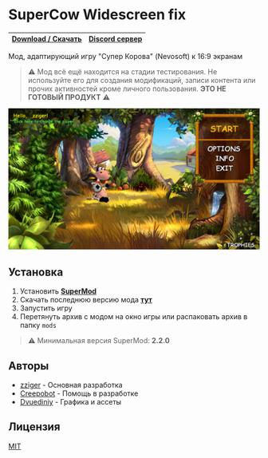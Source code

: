# SuperCow Widescreen fix

| [**Download / Скачать**](https://github.com/zziger/supercow-widescreen-fix/archive/refs/heads/master.zip) | [**Discord сервер**](https://discord.supercow.community) |
|-------------------------------------------------------------------------------------------------------|-----------------------------------------------------|

Мод, адаптирующий игру "Супер Корова" (Nevosoft) к 16:9 экранам
> ⚠️ Мод всё ещё находится на стадии тестирования. Не используйте его для создания модификаций, записи контента или прочих активностей кроме личного пользования. **ЭТО НЕ ГОТОВЫЙ ПРОДУКТ** ⚠️

![screenshot](.github/screenshot.png)

## Установка <a id='install'></a>

1. Установить [**SuperMod**](https://github.com/zziger/supercow-mod#readme)
2. Скачать последнюю версию мода [**тут**](https://github.com/zziger/supercow-widescreen-fix/archive/refs/heads/master.zip)
3. Запустить игру
4. Перетянуть архив с модом на окно игры или распаковать архив в папку `mods`

> ⚠️ Минимальная версия SuperMod: **2.2.0**

## Авторы

- [zziger](https://github.com/zziger) - Основная разработка
- [Creepobot](https://github.com/creepobot) - Помощь в разработке
- [Dvuediniy](https://www.youtube.com/@dvuediniy) - Графика и ассеты

## Лицензия

[MIT](LICENSE)

